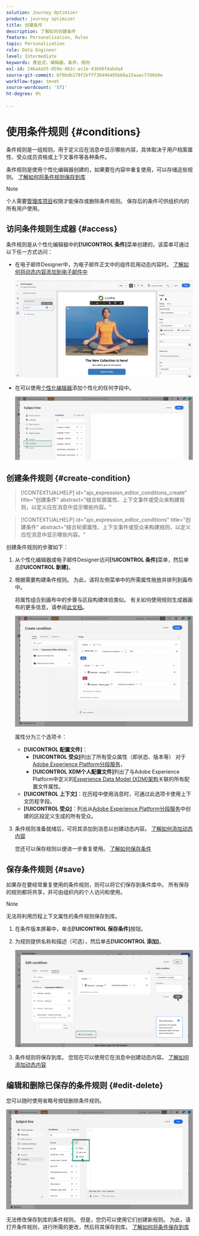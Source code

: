 ```yaml
---
solution: Journey Optimizer
product: journey optimizer
title: 创建条件
description: 了解如何创建条件
feature: Personalization, Rules
topic: Personalization
role: Data Engineer
level: Intermediate
keywords: 表达式，编辑器，条件，规则
exl-id: 246a4a55-059e-462c-ac1e-43b90f4abda4
source-git-commit: 6f9bdb179f2bfff30494495b68a15aaac77d6b9e
workflow-type: tm+mt
source-wordcount: '571'
ht-degree: 9%

---
```


# 使用条件规则 {#conditions}

条件规则是一组规则，用于定义应在消息中显示哪些内容，具体取决于用户档案属性、受众成员资格或上下文事件等各种条件。

条件规则是使用个性化编辑器创建的，如果要在内容中重复使用，可以存储这些规则。 [了解如何将条件规则保存到库](#save)

>[!NOTE]
>
>个人需要[管理库项目](../administration/ootb-product-profiles.md)权限才能保存或删除条件规则。 保存后的条件可供组织内的所有用户使用。

## 访问条件规则生成器 {#access}

条件规则是从个性化编辑器中的&#x200B;**[!UICONTROL 条件]**&#x200B;菜单创建的，该菜单可通过以下任一方式访问：

* 在电子邮件Designer中，为电子邮件正文中的组件启用动态内容时。 [了解如何将动态内容添加到电子邮件中](dynamic-content.md#emails)

  ![](assets/conditions-access-email.png)

* 在可以使用[个性化编辑器](personalization-build-expressions.md)添加个性化的任何字段中。

  ![](assets/conditions-access-editor.png)

## 创建条件规则 {#create-condition}

>[!CONTEXTUALHELP]
>id="ajo_expression_editor_conditions_create"
>title="创建条件"
>abstract="结合轮廓属性、上下文事件或受众来构建规则，以定义应在消息中显示哪些内容。"

>[!CONTEXTUALHELP]
>id="ajo_expression_editor_conditions"
>title="创建条件"
>abstract="结合轮廓属性、上下文事件或受众来构建规则，以定义应在消息中显示哪些内容。"

创建条件规则的步骤如下：

1. 从个性化编辑器或电子邮件Designer访问&#x200B;**[!UICONTROL 条件]**&#x200B;菜单，然后单击&#x200B;**[!UICONTROL 新建]**。

1. 根据需要构建条件规则。 为此，请将左侧菜单中的所需属性拖放并排列到画布中。

   将属性组合到画布中的步骤与区段构建体验类似。 有关如何使用规则生成器画布的更多信息，请参阅[此文档](https://experienceleague.adobe.com/docs/experience-platform/segmentation/ui/segment-builder.html#rule-builder-canvas)。

   ![](assets/conditions-create.png)

   属性分为三个选项卡：

   * **[!UICONTROL 配置文件]**：
      * **[!UICONTROL 受众]**&#x200B;列出了所有受众属性（即状态、版本等） 对于[Adobe Experience Platform分段服务](https://experienceleague.adobe.com/docs/experience-platform/segmentation/home.html?lang=zh-Hans)，
      * **[!UICONTROL XDM个人配置文件]**&#x200B;列出了与Adobe Experience Platform中定义的[Experience Data Model (XDM)架构](https://experienceleague.adobe.com/docs/experience-platform/xdm/home.html)关联的所有配置文件属性。
   * **[!UICONTROL 上下文]**：在历程中使用消息时，可通过此选项卡使用上下文历程字段。
   * **[!UICONTROL 受众]**：列出从[Adobe Experience Platform分段服务](https://experienceleague.adobe.com/docs/experience-platform/segmentation/home.html?lang=zh-Hans)中创建的区段定义生成的所有受众。

1. 条件规则准备就绪后，可将其添加到消息以创建动态内容。 [了解如何添加动态内容](dynamic-content.md)

   您还可以保存规则以便进一步重复使用。 [了解如何保存条件](#save)

## 保存条件规则 {#save}

如果存在要经常重复使用的条件规则，则可以将它们保存到条件库中。 所有保存的规则都将共享，并可由组织内的个人访问和使用。

>[!NOTE]
>
>无法将利用历程上下文属性的条件规则保存到库。

1. 在条件版本屏幕中，单击&#x200B;**[!UICONTROL 保存条件]**&#x200B;按钮。

1. 为规则提供名称和描述（可选），然后单击&#x200B;**[!UICONTROL 添加]**。

   ![](assets/conditions-name-description.png)

1. 条件规则将保存到库。 您现在可以使用它在消息中创建动态内容。 [了解如何添加动态内容](dynamic-content.md)

## 编辑和删除已保存的条件规则 {#edit-delete}

您可以随时使用省略号按钮删除条件规则。

![](assets/conditions-open.png)

无法修改保存到库的条件规则。 但是，您仍可以使用它们创建新规则。 为此，请打开条件规则，进行所需的更改，然后将其保存到库。 [了解如何将条件保存到库](#save)
